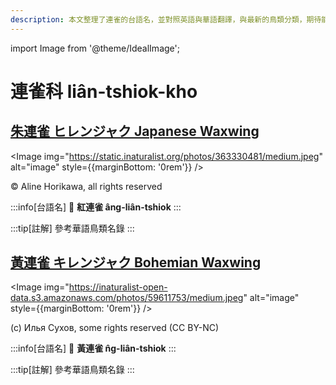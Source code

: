 ```yaml
---
description: 本文整理了連雀的台語名，並對照英語與華語翻譯，與最新的鳥類分類，期待能夠供未來的台語鳥類圖鑑當作參考
---
```


import Image from '@theme/IdealImage';

# 連雀科 liân-tshiok-kho

## [朱連雀 ヒレンジャク Japanese Waxwing](https://ebird.org/species/japwax1)

<Image img="https://static.inaturalist.org/photos/363330481/medium.jpeg" alt="image" style={{marginBottom: '0rem'}} />

<div className="image-caption">
© Aline Horikawa, all rights reserved
</div>

:::info[台語名]
🎯 **紅連雀 âng-liân-tshiok**
:::

:::tip[註解]
參考華語鳥類名錄
:::

## [黃連雀 キレンジャク Bohemian Waxwing](https://ebird.org/species/bohwax)

<Image img="https://inaturalist-open-data.s3.amazonaws.com/photos/59611753/medium.jpeg" alt="image" style={{marginBottom: '0rem'}} />

<div className="image-caption">
(c) Илья Сухов, some rights reserved (CC BY-NC)
</div>

:::info[台語名]
🎯 **黃連雀 n̂g-liân-tshiok**
:::

:::tip[註解]
參考華語鳥類名錄
:::
